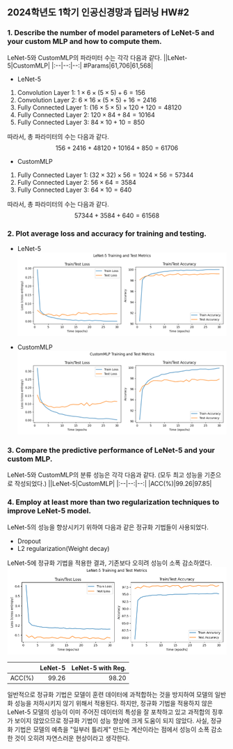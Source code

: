 ## 2024학년도 1학기 인공신경망과 딥러닝 HW#2

### 1. Describe the number of model parameters of LeNet-5 and your custom MLP and how to compute them.
LeNet-5와 CustomMLP의 파라미터 수는 각각 다음과 같다.
||LeNet-5|CustomMLP|
|:--|--:|--:|
#Params|61,706|61,568|

- LeNet-5  
1. Convolution Layer 1: $1 \times 6 \times (5 \times 5) + 6 = 156$
2. Convolution Layer 2: $6 \times 16 \times (5 \times 5) + 16 = 2416$
3. Fully Connected Layer 1: $(16 \times 5 \times 5) \times 120 + 120 = 48120$
4. Fully Connected Layer 2: $120 \times 84 + 84 = 10164$
5. Fully Connected Layer 3: $84 \times 10 + 10 = 850$

따라서, 총 파라미터의 수는 다음과 같다.
$$156 + 2416 + 48120 + 10164 + 850 = 61706$$

- CustomMLP
1. Fully Connected Layer 1: $(32 \times 32) \times 56 = 1024 \times 56 = 57344$
2. Fully Connected Layer 2: $56 \times 64 = 3584$
3. Fully Connected Layer 3: $64 \times 10 = 640$

따라서, 총 파라미터의 수는 다음과 같다.
$$57344 + 3584 + 640 = 61568$$


### 2. Plot average loss and accuracy for training and testing.
- LeNet-5  
![LeNet-5](./img/LeNet-5.png)

- CustomMLP  
![CustomMLP](./img/CustomMLP.png)


### 3. Compare the predictive performance of LeNet-5 and your custom MLP.
LeNet-5와 CustomMLP의 분류 성능은 각각 다음과 같다. (모두 최고 성능을 기준으로 작성되었다.)
||LeNet-5|CustomMLP|
|:--|--:|--:|
|ACC(%)|99.26|97.85|


### 4. Employ at least more than two regularization techniques to improve LeNet-5 model.
LeNet-5의 성능을 향상시키기 위하여 다음과 같은 정규화 기법들이 사용되었다.
- Dropout
- L2 regularization(Weight decay)

LeNet-5에 정규화 기법을 적용한 결과, 기존보다 오히려 성능이 소폭 감소하였다.
![LeNet-5 with regularization](./img/LeNet-5_reg.png)

||LeNet-5|LeNet-5 with Reg.|
|:--|--:|--:|
|ACC(%)|99.26|98.20|

일반적으로 정규화 기법은 모델이 훈련 데이터에 과적합하는 것을 방지하여 모델의 일반화 성능을 저하시키지 않기 위해서 적용된다. 하지만, 정규화 기법을 적용하지 않은 LeNet-5 모델의 성능이 이미 주어진 데이터의 특성을 잘 포착하고 있고 과적합의 징후가 보이지 않았으므로 정규화 기법이 성능 향상에 크게 도움이 되지 않았다. 사실, 정규화 기법은 모델의 예측을 "일부러 틀리게" 만드는 계산이라는 점에서 성능이 소폭 감소한 것이 오히려 자연스러운 현상이라고 생각한다.